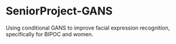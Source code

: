 # SeniorProject-GANS
Using conditional GANS to improve facial expression recognition, specifically for BIPOC and women.
